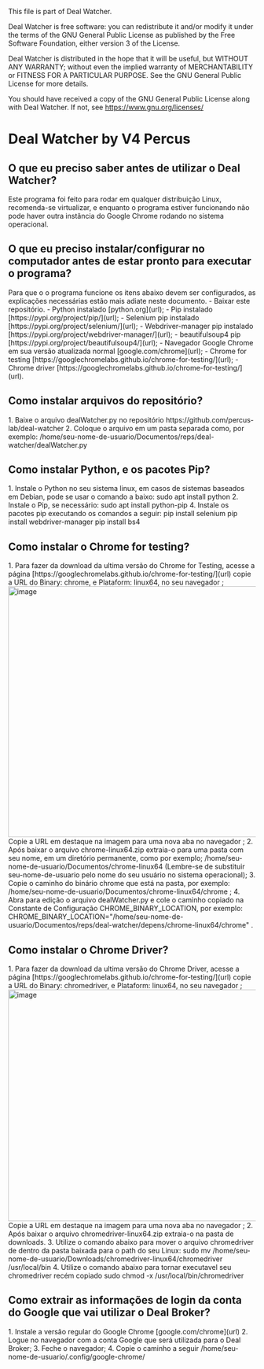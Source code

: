 This file is part of Deal Watcher.

Deal Watcher is free software: you can redistribute it and/or modify
it under the terms of the GNU General Public License as published by
the Free Software Foundation, either version 3 of the License.

Deal Watcher is distributed in the hope that it will be useful,
but WITHOUT ANY WARRANTY; without even the implied warranty of
MERCHANTABILITY or FITNESS FOR A PARTICULAR PURPOSE.  See the
GNU General Public License for more details.

You should have received a copy of the GNU General Public License
along with Deal Watcher.  If not, see <https://www.gnu.org/licenses/>

<h1>Deal Watcher by V4 Percus</h1>

<h2>O que eu preciso saber antes de utilizar o Deal Watcher?</h2>
  Este programa foi feito para rodar em qualquer distribuição Linux, recomenda-se virtualizar, e enquanto o programa estiver funcionando não pode haver outra instância do Google Chrome rodando no sistema operacional.

<h2>O que eu preciso instalar/configurar no computador antes de estar pronto para executar o programa?</h2>
Para que o o programa funcione os itens abaixo devem ser configurados, as explicações necessárias estão mais adiate neste documento.
- Baixar este repositório.
- Python instalado [python.org](url);
- Pip instalado [https://pypi.org/project/pip/](url);
- Selenium pip instalado [https://pypi.org/project/selenium/](url);
- Webdriver-manager pip instalado [https://pypi.org/project/webdriver-manager/](url);
- beautifulsoup4 pip [https://pypi.org/project/beautifulsoup4/](url);
- Navegador Google Chrome em sua versão atualizada normal [google.com/chrome](url);
- Chrome for testing [https://googlechromelabs.github.io/chrome-for-testing/](url);
- Chrome driver [https://googlechromelabs.github.io/chrome-for-testing/](url).

<h2>Como instalar arquivos do repositório?</h2>
1. Baixe o arquivo dealWatcher.py no repositório https://github.com/percus-lab/deal-watcher
2. Coloque o arquivo em um pasta separada como, por exemplo: /home/seu-nome-de-usuario/Documentos/reps/deal-watcher/dealWatcher.py

<h2>Como instalar Python, e os pacotes Pip?</h2>
1. Instale o Python no seu sistema linux, em casos de sistemas baseados em Debian, pode se usar o comando a baixo:
  sudo apt install python
2. Instale o Pip, se necessário:
  sudo apt install python-pip
4. Instale os pacotes pip executando os comandos a seguir:
  pip install selenium
  pip install webdriver-manager
  pip install bs4

<h2>Como instalar o Chrome for testing?</h2>
1. Para fazer da download da ultima versão do Chrome for Testing, acesse a página [https://googlechromelabs.github.io/chrome-for-testing/](url) copie a URL do Binary: chrome, e Plataform: linux64, no seu navegador ;
<img width="1772" height="510" alt="image" src="https://github.com/user-attachments/assets/9c872a40-4eae-426b-8549-400fe2fa9d9e" />
Copie a URL em destaque na imagem para uma nova aba no navegador ;
2. Após baixar o arquivo chrome-linux64.zip extraia-o para uma pasta com seu nome, em um diretório permanente, como por exemplo; /home/seu-nome-de-usuario/Documentos/chrome-linux64 (Lembre-se de substituir seu-nome-de-usuario pelo nome do seu usuário no sistema operacional);
3. Copie o caminho do binário chrome que está na pasta, por exemplo: /home/seu-nome-de-usuario/Documentos/chrome-linux64/chrome ;
4. Abra para edição o arquivo dealWatcher.py e cole o caminho copiado na Constante de Configuração CHROME_BINARY_LOCATION, por exemplo: CHROME_BINARY_LOCATION="/home/seu-nome-de-usuario/Documentos/reps/deal-watcher/depens/chrome-linux64/chrome" .

<h2>Como instalar o Chrome Driver?</h2>
1. Para fazer da download da ultima versão do Chrome Driver, acesse a página [https://googlechromelabs.github.io/chrome-for-testing/](url) copie a URL do Binary: chromedriver, e Plataform: linux64, no seu navegador ;
<img width="1745" height="471" alt="image" src="https://github.com/user-attachments/assets/f735b117-10c9-4390-93ec-89d0922b5252" />
Copie a URL em destaque na imagem para uma nova aba no navegador ;
2. Após baixar o arquivo chromedriver-linux64.zip extraia-o na pasta de downloads.
3. Utilize o comando abaixo para mover o arquivo chromedriver de dentro da pasta baixada para o path do seu Linux:
  sudo mv /home/seu-nome-de-usuario/Downloads/chromedriver-linux64/chromedriver /usr/local/bin
4. Utilize o comando abaixo para tornar executavel seu chromedriver recém copiado
  sudo chmod -x /usr/local/bin/chromedriver

<h2>Como extrair as informações de login da conta do Google que vai utilizar o Deal Broker?</h2>
1. Instale a versão regular do  Google Chrome [google.com/chrome](url)
2. Logue no navegador com a conta Google que será utilizada para o Deal Broker;
3. Feche o navegador;
4. Copie o caminho a seguir /home/seu-nome-de-usuario/.config/google-chrome/


